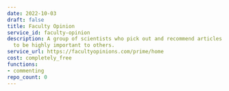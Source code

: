 ```yaml
---
date: 2022-10-03
draft: false
title: Faculty Opinion
service_id: faculty-opinion
description: A group of scientists who pick out and recommend articles they consider
  to be highly important to others.
service_url: https://facultyopinions.com/prime/home
cost: completely_free
functions:
- commenting
repo_count: 0
---
```



